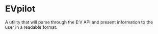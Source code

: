 # EVpilot

A utility that will parse through the E:V API and present information to the user in a readable format.
